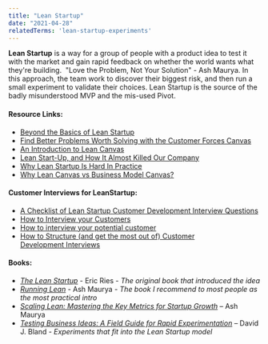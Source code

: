 ```yaml
---
title: "Lean Startup"
date: "2021-04-28"
relatedTerms: 'lean-startup-experiments'
---
```


**Lean Startup** is a way for a group of people with a product idea to test it with the market and gain rapid feedback on whether the world wants what they're building.  "Love the Problem, Not Your Solution" - Ash Maurya. In this approach, the team work to discover their biggest risk, and then run a small experiment to validate their choices. Lean Startup is the source of the badly misunderstood MVP and the mis-used Pivot.

#### Resource Links:

- [Beyond the Basics of Lean Startup](https://ecorner.stanford.edu/articles/beyond-basics-lean-startup/)
- [Find Better Problems Worth Solving with the Customer Forces Canvas](https://blog.leanstack.com/the-updated-problem-interview-script-and-a-new-canvas/)
- [An Introduction to Lean Canvas](https://medium.com/@steve_mullen/an-introduction-to-lean-canvas-5c17c469d3e0)
- [Lean Start-Up, and How It Almost Killed Our Company](https://www.infoq.com/articles/lean-startup-killed/)
- [Why Lean Startup Is Hard In Practice](http://arg0s.in/why-lean-startup-is-hard-in-practice.html)
- [Why Lean Canvas vs Business Model Canvas?](https://blog.leanstack.com/why-lean-canvas-vs-business-model-canvas/)

#### Customer Interviews for LeanStartup:

- [A Checklist of Lean Startup Customer Development Interview Questions](http://arg0s.in/lean-startup-customer-development-interviews.html)
- [How to Interview your Customers](https://customerdevlabs.com/2013/11/05/how-i-interview-customers/)
- [How to interview your potential customer](https://medium.com/lean-startup-circle/how-to-interview-your-potential-customer-5d895024406b)
- [How to Structure (and get the most out of) Customer Development Interviews](https://jasonevanish.com/2012/01/18/how-to-structure-and-get-the-most-out-of-customer-development-interviews/)

#### Books:

- [_The Lean Startup_](https://www.amazon.com/Lean-Startup-Entrepreneurs-Continuous-Innovation/&tag=notesfromatoo-20) - Eric Ries - _The original book that introduced the idea_
- [_Running Lean_](https://www.amazon.com/Running-Lean-Iterate-Plan-Works/&tag=notesfromatoo-20) - Ash Maurya - _The book I recommend to most people as the most practical intro_
- _[Scaling Lean: Mastering the Key Metrics for Startup Growth](https://www.amazon.com/Scaling-Lean-Mastering-Metrics-Startup/&tag=notesfromatoo-20)_ – Ash Maurya
- _[Testing Business Ideas: A Field Guide for Rapid Experimentation](https://www.amazon.com/Rapid-Testing-Business-Ideas-Customer/&tag=notesfromatoo-20)_ – David J. Bland - _Experiments that fit into the Lean Startup model_

